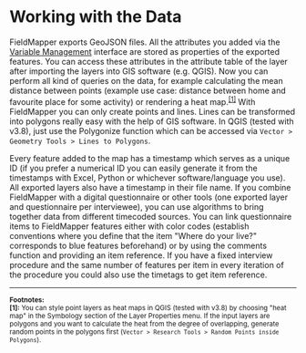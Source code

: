 # Working with the Data

FieldMapper exports GeoJSON files. 
All the attributes you added via the [Variable Management](settings/variable_management.md) interface are stored as properties of the exported features. 
You can access these attributes in the attribute table of the layer after importing the layers into GIS software (e.g. QGIS).
Now you can perform all kind of queries on the data, for example calculating the mean distance between points (example use case: distance between home and favourite place for some activity) or rendering a heat map.<sup>[[1]](#footnote1)</sup> 
With FieldMapper you can only create points and lines. Lines can be transformed into polygons really easy with the help of GIS software.
In QGIS (tested with v3.8), just use the Polygonize function which can be accessed via `Vector > Geometry Tools > Lines to Polygons`.

Every feature added to the map has a timestamp which serves as a unique ID (if you prefer a numerical ID you can easily generate it from the timestamps with Excel, Python or whichever software/language you use). All exported layers also have a timestamp in their file name.
If you combine FieldMapper with a digital questionnaire or other tools (one exported layer and questionnaire per interviewee), you can use algorithms to bring together data from different timecoded sources.
You can link questionnaire items to FieldMapper features either with color codes (establish conventions where you define that the item "Where do your live?" corresponds to blue features beforehand) or by using the comments function and providing an item reference.
If you have a fixed interview procedure and the same number of features per item in every iteration of the procedure you could also use the timetags to get item reference.

---
**<sub>Footnotes:</sub>**\
**<sub><a name="footnote1">[1]</a>:</sub>**<sub>
You can style point layers as heat maps in QGIS (tested with v3.8) by choosing "heat map" in the Symbology section of the Layer Properties menu. 
If the input layers are polygons and you want to calculate the heat from the degree of overlapping, generate random points in the polygons first (`Vector > Research Tools > Random Points inside Polygons`). 
</sub>
